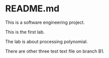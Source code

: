 # README.md

This is a software engineering project.

This is the first lab.

The lab is about processing polynomial.

There are other three test text file on branch B1.